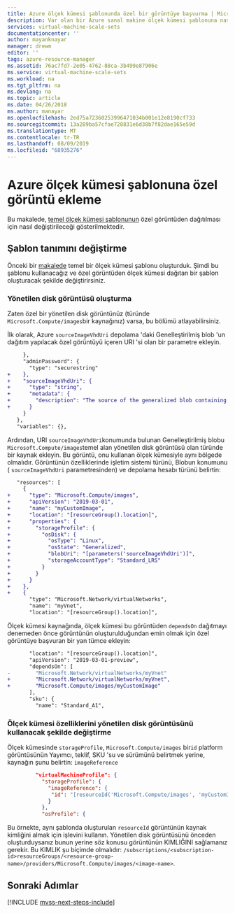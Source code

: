 ```yaml
---
title: Azure ölçek kümesi şablonunda özel bir görüntüye başvurma | Microsoft Docs
description: Var olan bir Azure sanal makine ölçek kümesi şablonuna nasıl özel görüntü ekleneceğini öğrenin
services: virtual-machine-scale-sets
documentationcenter: ''
author: mayanknayar
manager: drewm
editor: ''
tags: azure-resource-manager
ms.assetid: 76ac7fd7-2e05-4762-88ca-3b499e87906e
ms.service: virtual-machine-scale-sets
ms.workload: na
ms.tgt_pltfrm: na
ms.devlang: na
ms.topic: article
ms.date: 04/26/2018
ms.author: manayar
ms.openlocfilehash: 2ed75a72360253996471034b001e12e8190cf733
ms.sourcegitcommit: 13a289ba57cfae728831e6d38b7f82dae165e59d
ms.translationtype: MT
ms.contentlocale: tr-TR
ms.lasthandoff: 08/09/2019
ms.locfileid: "68935276"
---
```

# <a name="add-a-custom-image-to-an-azure-scale-set-template"></a>Azure ölçek kümesi şablonuna özel görüntü ekleme

Bu makalede, [temel ölçek kümesi şablonunun](virtual-machine-scale-sets-mvss-start.md) özel görüntüden dağıtılması için nasıl değiştirileceği gösterilmektedir.

## <a name="change-the-template-definition"></a>Şablon tanımını değiştirme
Önceki bir [makalede](virtual-machine-scale-sets-mvss-start.md) temel bir ölçek kümesi şablonu oluşturduk. Şimdi bu şablonu kullanacağız ve özel görüntüden ölçek kümesi dağıtan bir şablon oluşturacak şekilde değiştirirsiniz.  

### <a name="creating-a-managed-disk-image"></a>Yönetilen disk görüntüsü oluşturma

Zaten özel bir yönetilen disk görüntünüz (türünde `Microsoft.Compute/images`bir kaynağınız) varsa, bu bölümü atlayabilirsiniz.

İlk olarak, Azure `sourceImageVhdUri` depolama 'daki Genelleştirilmiş blob 'un dağıtım yapılacak özel görüntüyü içeren URI 'si olan bir parametre ekleyin.


```diff
     },
     "adminPassword": {
       "type": "securestring"
+    },
+    "sourceImageVhdUri": {
+      "type": "string",
+      "metadata": {
+        "description": "The source of the generalized blob containing the custom image"
+      }
     }
   },
   "variables": {},
```

Ardından, URI `sourceImageVhdUri`konumunda bulunan Genelleştirilmiş blobu `Microsoft.Compute/images`temel alan yönetilen disk görüntüsü olan türünde bir kaynak ekleyin. Bu görüntü, onu kullanan ölçek kümesiyle aynı bölgede olmalıdır. Görüntünün özelliklerinde işletim sistemi türünü, Blobun konumunu ( `sourceImageVhdUri` parametresinden) ve depolama hesabı türünü belirtin:

```diff
   "resources": [
     {
+      "type": "Microsoft.Compute/images",
+      "apiVersion": "2019-03-01",
+      "name": "myCustomImage",
+      "location": "[resourceGroup().location]",
+      "properties": {
+        "storageProfile": {
+          "osDisk": {
+            "osType": "Linux",
+            "osState": "Generalized",
+            "blobUri": "[parameters('sourceImageVhdUri')]",
+            "storageAccountType": "Standard_LRS"
+          }
+        }
+      }
+    },
+    {
       "type": "Microsoft.Network/virtualNetworks",
       "name": "myVnet",
       "location": "[resourceGroup().location]",

```

Ölçek kümesi kaynağında, ölçek kümesi bu görüntüden `dependsOn` dağıtmayı denemeden önce görüntünün oluşturulduğundan emin olmak için özel görüntüye başvuran bir yan tümce ekleyin:

```diff
       "location": "[resourceGroup().location]",
       "apiVersion": "2019-03-01-preview",
       "dependsOn": [
-        "Microsoft.Network/virtualNetworks/myVnet"
+        "Microsoft.Network/virtualNetworks/myVnet",
+        "Microsoft.Compute/images/myCustomImage"
       ],
       "sku": {
         "name": "Standard_A1",

```

### <a name="changing-scale-set-properties-to-use-the-managed-disk-image"></a>Ölçek kümesi özelliklerini yönetilen disk görüntüsünü kullanacak şekilde değiştirme

Ölçek kümesinde `storageProfile`, `Microsoft.Compute/images` bir`id` platform görüntüsünün Yayımcı, teklif, SKU 'su ve sürümünü belirtmek yerine, kaynağın şunu belirtin: `imageReference`

```json
         "virtualMachineProfile": {
           "storageProfile": {
             "imageReference": {
              "id": "[resourceId('Microsoft.Compute/images', 'myCustomImage')]"
             }
           },
           "osProfile": {
```

Bu örnekte, aynı şablonda oluşturulan `resourceId` görüntünün kaynak kimliğini almak için işlevini kullanın. Yönetilen disk görüntüsünü önceden oluşturduysanız bunun yerine söz konusu görüntünün KIMLIĞINI sağlamanız gerekir. Bu KIMLIK şu biçimde olmalıdır: `/subscriptions/<subscription-id>resourceGroups/<resource-group-name>/providers/Microsoft.Compute/images/<image-name>`.


## <a name="next-steps"></a>Sonraki Adımlar

[!INCLUDE [mvss-next-steps-include](../../includes/mvss-next-steps.md)]
